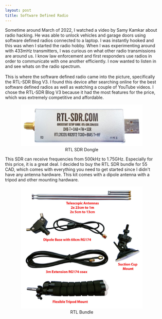 ```yaml
---
layout: post
title: Software Defined Radio
---
```


<style>
    figure {
        text-align: center;
    }
</style>

Sometime around March of 2022, I watched a video by Samy Kamkar about radio hacking. He was able to unlock vehicles and garage doors using software defined radios connected to a laptop. I was instantly hooked and this was when I started the radio hobby. When I was experimenting around with 433mHz transmitters, I was curious on what other radio transmissions are around us. I know law enforcement and first responders use radios in order to communicate with one another efficiently. I now wanted to listen in and see whats on the radio spectrum.
\
\
This is where the software defined radio came into the picture, specifically the RTL-SDR Blog V3. I found this device after searching online for the best software defined radios as well as watching a couple of YouTube videos. I chose the RTL-SDR Blog V3 because it had the most features for the price, which was extremely competitive and affordable.

<figure>
    <img src="/images/rtl.jpg" alt="sdr front" width="400"/>
    <figcaption>RTL SDR Dongle</figcaption>
 </figure>

 This SDR can receive frequencies from 500kHz to 1.75GHz. Especially for this price, it is a great deal. I decided to buy the RTL SDR bundle for 55 CAD, which comes with everything you need to get started since I didn't have any antenna hardware. This kit comes with a dipole antenna with a tripod and other mounting hardware.

 <figure>
    <img src="/images/rtl_kit.jpg" alt="sdr front" width="400"/>
    <figcaption>RTL Bundle</figcaption>
 </figure>